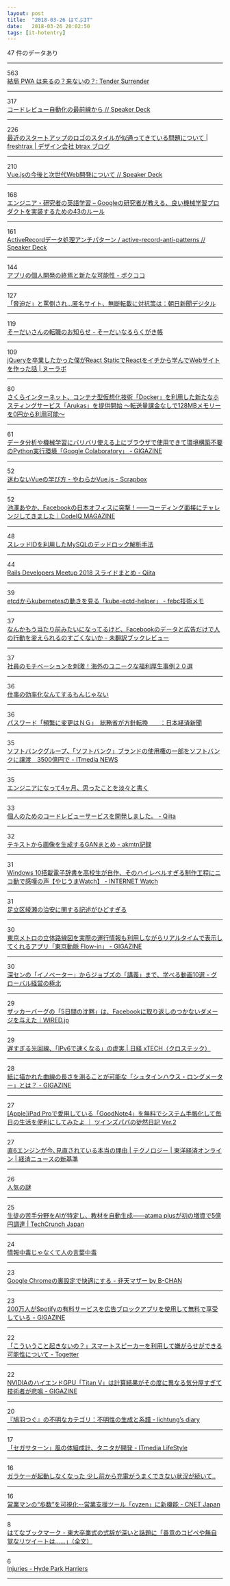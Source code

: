 ```yaml
---
layout: post
title:  "2018-03-26 はてぶIT"
date:   2018-03-26 20:02:50
tags: [it-hotentry]
---
```

47 件のデータあり

<hr><div class="row">
<div class="col-1"><span class="badge badge-pill badge-success h2">563</span></div>
<div class="col-11"><a href='https://blog.agektmr.com/2018/03/instagram-pwa.html' target='_blank'>結局 PWA は来るの？来ないの？: Tender Surrender</a></div>
</div>
<hr>
<div class="row">
<div class="col-1"><span class="badge badge-pill badge-success h2">317</span></div>
<div class="col-11"><a href='https://speakerdeck.com/soutaro/kodorebiyuzi-dong-hua-falsezui-qian-xian-kara' target='_blank'>コードレビュー自動化の最前線から // Speaker Deck</a></div>
</div>
<hr>
<div class="row">
<div class="col-1"><span class="badge badge-pill badge-success h2">226</span></div>
<div class="col-11"><a href='http://blog.btrax.com/jp/2018/03/26/startup-logos/' target='_blank'>最近のスタートアップのロゴのスタイルが似通ってきている問題について | freshtrax | デザイン会社 btrax ブログ</a></div>
</div>
<hr>
<div class="row">
<div class="col-1"><span class="badge badge-pill badge-success h2">210</span></div>
<div class="col-11"><a href='https://speakerdeck.com/kazupon/vue-dot-jsfalsejin-hou-toci-shi-dai-webkai-fa-nituite' target='_blank'>Vue.jsの今後と次世代Web開発について // Speaker Deck</a></div>
</div>
<hr>
<div class="row">
<div class="col-1"><span class="badge badge-pill badge-success h2">168</span></div>
<div class="col-11"><a href='http://englishforhackers.com/rules-of-machine-learning-best-practices-for-ml-engineering.html' target='_blank'>エンジニア・研究者の英語学習 – Googleの研究者が教える、良い機械学習プロダクトを実装するための43のルール</a></div>
</div>
<hr>
<div class="row">
<div class="col-1"><span class="badge badge-pill badge-success h2">161</span></div>
<div class="col-11"><a href='https://speakerdeck.com/toshimaru/active-record-anti-patterns' target='_blank'>ActiveRecordデータ処理アンチパターン / active-record-anti-patterns // Speaker Deck</a></div>
</div>
<hr>
<div class="row">
<div class="col-1"><span class="badge badge-pill badge-success h2">144</span></div>
<div class="col-11"><a href='http://www.bokukoko.info/entry/2018/03/25/114716' target='_blank'>アプリの個人開発の終焉と新たな可能性 - ボクココ</a></div>
</div>
<hr>
<div class="row">
<div class="col-1"><span class="badge badge-pill badge-success h2">127</span></div>
<div class="col-11"><a href='https://www.asahi.com/articles/ASL3H55XML3HUEHF003.html' target='_blank'>「脅迫だ」と罵倒され…匿名サイト、無断転載に対抗策は：朝日新聞デジタル</a></div>
</div>
<hr>
<div class="row">
<div class="col-1"><span class="badge badge-pill badge-success h2">119</span></div>
<div class="col-11"><a href='https://soudai.hatenablog.com/entry/2018/03/26/190000' target='_blank'>そーだいさんの転職のお知らせ - そーだいなるらくがき帳</a></div>
</div>
<hr>
<div class="row">
<div class="col-1"><span class="badge badge-pill badge-success h2">109</span></div>
<div class="col-11"><a href='https://nulab-inc.com/ja/blog/typetalk/how-to-make-website-with-react-static/' target='_blank'>jQueryを卒業したかった僕がReact StaticでReactをイチから学んでWebサイトを作った話 | ヌーラボ</a></div>
</div>
<hr>
<div class="row">
<div class="col-1"><span class="badge badge-pill badge-success h2">80</span></div>
<div class="col-11"><a href='https://www.sakura.ad.jp/press/2018/0326_arukas/' target='_blank'>さくらインターネット、コンテナ型仮想化技術「Docker」を利用した新たなホスティングサービス「Arukas」を提供開始 ～転送量課金なしで128MBメモリーを0円から利用可能～</a></div>
</div>
<hr>
<div class="row">
<div class="col-1"><span class="badge badge-pill badge-success h2">61</span></div>
<div class="col-11"><a href='https://gigazine.net/news/20180326-google-colab-notebook/' target='_blank'>データ分析や機械学習にバリバリ使える上にブラウザで使用できて環境構築不要のPython実行環境「Google Colaboratory」 - GIGAZINE</a></div>
</div>
<hr>
<div class="row">
<div class="col-1"><span class="badge badge-pill badge-success h2">52</span></div>
<div class="col-11"><a href='https://scrapbox.io/vue-yawaraka/%E8%BF%B7%E3%82%8F%E3%81%AA%E3%81%84Vue%E3%81%AE%E5%AD%A6%E3%81%B3%E6%96%B9' target='_blank'>迷わないVueの学び方 - やわらかVue.js - Scrapbox</a></div>
</div>
<hr>
<div class="row">
<div class="col-1"><span class="badge badge-pill badge-success h2">52</span></div>
<div class="col-11"><a href='https://codeiq.jp/magazine/2018/03/57896/' target='_blank'>池澤あやか、Facebookの日本オフィスに突撃！――コーディング面接にチャレンジしてきました｜CodeIQ MAGAZINE</a></div>
</div>
<hr>
<div class="row">
<div class="col-1"><span class="badge badge-pill badge-success h2">48</span></div>
<div class="col-11"><a href='https://github.com/ichirin2501/doc/blob/master/innodb-deadlock-thread-id.md' target='_blank'>スレッドIDを利用したMySQLのデッドロック解析手法</a></div>
</div>
<hr>
<div class="row">
<div class="col-1"><span class="badge badge-pill badge-success h2">44</span></div>
<div class="col-11"><a href='https://qiita.com/dyoshimitsu/items/20a41ab656d2da80e4d9' target='_blank'>Rails Developers Meetup 2018 スライドまとめ - Qiita</a></div>
</div>
<hr>
<div class="row">
<div class="col-1"><span class="badge badge-pill badge-success h2">39</span></div>
<div class="col-11"><a href='http://febc-yamamoto.hatenablog.jp/entry/2018/03/25/223933' target='_blank'>etcdからkubernetesの動きを見る「kube-ectd-helper」 - febc技術メモ</a></div>
</div>
<hr>
<div class="row">
<div class="col-1"><span class="badge badge-pill badge-success h2">37</span></div>
<div class="col-11"><a href='http://kaseinoji.hatenablog.com/entry/cambridge-analytica' target='_blank'>なんかもう当たり前みたいになってるけど、Facebookのデータと広告だけで人の行動を変えられるのすごくないか - 未翻訳ブックレビュー</a></div>
</div>
<hr>
<div class="row">
<div class="col-1"><span class="badge badge-pill badge-success h2">37</span></div>
<div class="col-11"><a href='https://navi.dropbox.jp/benefits-case' target='_blank'>社員のモチベーションを刺激！海外のユニークな福利厚生事例２０選</a></div>
</div>
<hr>
<div class="row">
<div class="col-1"><span class="badge badge-pill badge-success h2">36</span></div>
<div class="col-11"><a href='https://anond.hatelabo.jp/20180326151250' target='_blank'>仕事の効率化なんてするもんじゃない</a></div>
</div>
<hr>
<div class="row">
<div class="col-1"><span class="badge badge-pill badge-success h2">36</span></div>
<div class="col-11"><a href='https://www.nikkei.com/article/DGXMZO28578370W8A320C1CC1000/' target='_blank'>パスワード「頻繁に変更はＮＧ」　総務省が方針転換　　：日本経済新聞</a></div>
</div>
<hr>
<div class="row">
<div class="col-1"><span class="badge badge-pill badge-success h2">35</span></div>
<div class="col-11"><a href='http://www.itmedia.co.jp/news/articles/1803/26/news079.html' target='_blank'>ソフトバンクグループ、「ソフトバンク」ブランドの使用権の一部をソフトバンクに譲渡　3500億円で - ITmedia NEWS</a></div>
</div>
<hr>
<div class="row">
<div class="col-1"><span class="badge badge-pill badge-success h2">35</span></div>
<div class="col-11"><a href='https://anond.hatelabo.jp/20180326151451' target='_blank'>エンジニアになって4ヶ月、思ったことを淡々と書く</a></div>
</div>
<hr>
<div class="row">
<div class="col-1"><span class="badge badge-pill badge-success h2">33</span></div>
<div class="col-11"><a href='https://qiita.com/k_s/items/5ee22a3ef74493958565' target='_blank'>個人のためのコードレビューサービスを開発しました。 - Qiita</a></div>
</div>
<hr>
<div class="row">
<div class="col-1"><span class="badge badge-pill badge-success h2">32</span></div>
<div class="col-11"><a href='http://akmtn.hatenablog.com/entry/2018/03/25/182759' target='_blank'>テキストから画像を生成するGANまとめ - akmtn記録</a></div>
</div>
<hr>
<div class="row">
<div class="col-1"><span class="badge badge-pill badge-success h2">31</span></div>
<div class="col-11"><a href='https://internet.watch.impress.co.jp/docs/yajiuma/1113410.html' target='_blank'>Windows 10搭載電子辞書を高校生が自作、そのハイレベルすぎる制作工程にニコ動で感嘆の声【やじうまWatch】 - INTERNET Watch</a></div>
</div>
<hr>
<div class="row">
<div class="col-1"><span class="badge badge-pill badge-success h2">31</span></div>
<div class="col-11"><a href='https://anond.hatelabo.jp/20180326171231' target='_blank'>足立区綾瀬の治安に関する記述がひどすぎる</a></div>
</div>
<hr>
<div class="row">
<div class="col-1"><span class="badge badge-pill badge-success h2">30</span></div>
<div class="col-11"><a href='https://gigazine.net/news/20180325-tokyo-doumyaku-flow-in/' target='_blank'>東京メトロの立体路線図を実際の運行情報も利用しながらリアルタイムで表示してくれるアプリ「東京動脈 Flow-in」 - GIGAZINE</a></div>
</div>
<hr>
<div class="row">
<div class="col-1"><span class="badge badge-pill badge-success h2">30</span></div>
<div class="col-11"><a href='http://globalbiz.hatenablog.com/entry/2018/03/25/172327' target='_blank'>深センの「イノベーター」からジョブズの「講義」まで、学べる動画10選 - グローバル経営の極北</a></div>
</div>
<hr>
<div class="row">
<div class="col-1"><span class="badge badge-pill badge-success h2">29</span></div>
<div class="col-11"><a href='https://wired.jp/2018/03/26/zuckerberg-trust-in-facebook/' target='_blank'>ザッカーバーグの「5日間の沈黙」は、Facebookに取り返しのつかないダメージを与えた｜WIRED.jp</a></div>
</div>
<hr>
<div class="row">
<div class="col-1"><span class="badge badge-pill badge-success h2">29</span></div>
<div class="col-11"><a href='http://tech.nikkeibp.co.jp/atcl/nxt/column/18/00216/032200001/' target='_blank'>遅すぎる光回線、「IPv6で速くなる」の虚実 | 日経 xTECH（クロステック）</a></div>
</div>
<hr>
<div class="row">
<div class="col-1"><span class="badge badge-pill badge-success h2">28</span></div>
<div class="col-11"><a href='https://gigazine.net/news/20180326-steinhaus-longmeter/' target='_blank'>紙に描かれた曲線の長さを測ることが可能な「シュタインハウス・ロングメーター」とは？ - GIGAZINE</a></div>
</div>
<hr>
<div class="row">
<div class="col-1"><span class="badge badge-pill badge-success h2">27</span></div>
<div class="col-11"><a href='http://twi-papa.com/archives/22064' target='_blank'>[Apple]iPad Proで愛用している「GoodNote4」を無料でシステム手帳化して毎日の生活を便利にしてみたよ ｜ ツインズパパの徒然日記 Ver.2</a></div>
</div>
<hr>
<div class="row">
<div class="col-1"><span class="badge badge-pill badge-success h2">27</span></div>
<div class="col-11"><a href='http://toyokeizai.net/articles/-/213620' target='_blank'>直6エンジンが今､見直されている本当の理由 | テクノロジー | 東洋経済オンライン | 経済ニュースの新基準</a></div>
</div>
<hr>
<div class="row">
<div class="col-1"><span class="badge badge-pill badge-success h2">26</span></div>
<div class="col-11"><a href='https://anond.hatelabo.jp/20180201132629' target='_blank'>人気の謎</a></div>
</div>
<hr>
<div class="row">
<div class="col-1"><span class="badge badge-pill badge-success h2">25</span></div>
<div class="col-11"><a href='https://jp.techcrunch.com/2018/03/26/atama-plus-fundrasing/' target='_blank'>生徒の苦手分野をAIが特定し、教材を自動生成――atama plusが初の増資で5億円調達 | TechCrunch Japan</a></div>
</div>
<hr>
<div class="row">
<div class="col-1"><span class="badge badge-pill badge-success h2">24</span></div>
<div class="col-11"><a href='https://anond.hatelabo.jp/20180326120128' target='_blank'>情報中毒じゃなくて人の言葉中毒</a></div>
</div>
<hr>
<div class="row">
<div class="col-1"><span class="badge badge-pill badge-success h2">23</span></div>
<div class="col-11"><a href='http://www.b-chan.jp/entry/pc/Chrome-customize' target='_blank'>Google Chromeの裏設定で快適にする - 非天マザー by B-CHAN</a></div>
</div>
<hr>
<div class="row">
<div class="col-1"><span class="badge badge-pill badge-success h2">23</span></div>
<div class="col-11"><a href='https://gigazine.net/news/20180326-spotify-users-accessing-without-paying/' target='_blank'>200万人がSpotifyの有料サービスを広告ブロックアプリを使用して無料で享受している - GIGAZINE</a></div>
</div>
<hr>
<div class="row">
<div class="col-1"><span class="badge badge-pill badge-success h2">22</span></div>
<div class="col-11"><a href='https://togetter.com/li/1212002' target='_blank'>「こういうこと起きないの？」スマートスピーカーを利用して嫌がらせができる可能性について - Togetter</a></div>
</div>
<hr>
<div class="row">
<div class="col-1"><span class="badge badge-pill badge-success h2">22</span></div>
<div class="col-11"><a href='https://gigazine.net/news/20180326-nvidia-titan-v-different-answer/' target='_blank'>NVIDIAのハイエンドGPU「Titan V」は計算結果がその度に異なる気分屋すぎて技術者が悲鳴 - GIGAZINE</a></div>
</div>
<hr>
<div class="row">
<div class="col-1"><span class="badge badge-pill badge-success h2">20</span></div>
<div class="col-11"><a href='http://lichtung.hateblo.jp/entry/2018/03/25/044503' target='_blank'>『鳩羽つぐ』の不明なカテゴリ：不明性の生成と系譜 - lichtung’s diary</a></div>
</div>
<hr>
<div class="row">
<div class="col-1"><span class="badge badge-pill badge-success h2">17</span></div>
<div class="col-11"><a href='http://www.itmedia.co.jp/lifestyle/articles/1803/26/news118.html' target='_blank'>「セガサターン」風の体組成計、タニタが開発 - ITmedia LifeStyle</a></div>
</div>
<hr>
<div class="row">
<div class="col-1"><span class="badge badge-pill badge-success h2">16</span></div>
<div class="col-11"><a href='https://anond.hatelabo.jp/20180318210122' target='_blank'>ガラケーが起動しなくなった 少し前から充電がうまくできない状況が続いて..</a></div>
</div>
<hr>
<div class="row">
<div class="col-1"><span class="badge badge-pill badge-success h2">16</span></div>
<div class="col-11"><a href='https://japan.cnet.com/article/35116587/' target='_blank'>営業マンの“歩数”を可視化--営業支援ツール「cyzen」に新機能 - CNET Japan</a></div>
</div>
<hr>
<div class="row">
<div class="col-1"><span class="badge badge-pill badge-success h2">8</span></div>
<div class="col-11"><a href='http://b.hatena.ne.jp/entry/s/www.huffingtonpost.jp/2015/04/08/tokyo-university-speech_n_7022498.html' target='_blank'>はてなブックマーク - 東大卒業式の式辞が深いと話題に「善意のコピペや無自覚なリツイートは......」（全文）</a></div>
</div>
<hr>
<div class="row">
<div class="col-1"><span class="badge badge-pill badge-success h2">6</span></div>
<div class="col-11"><a href='http://www.hydeparkharriers.co.uk/forums/forum/injuries/' target='_blank'>Injuries - Hyde Park Harriers</a></div>
</div>
<hr>
